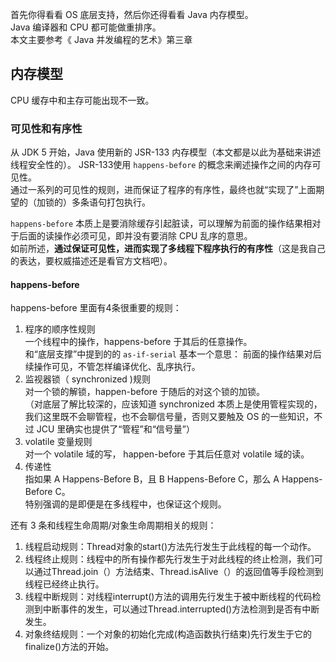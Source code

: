 
首先你得看看 OS 底层支持，然后你还得看看 Java 内存模型。  
Java 编译器和 CPU 都可能做重排序。  
本文主要参考《 Java 并发编程的艺术》第三章

## 内存模型

CPU 缓存中和主存可能出现不一致。  

### 可见性和有序性

从 JDK 5 开始，Java 使用新的 JSR-133 内存模型（本文都是以此为基础来讲述线程安全性的）。 JSR-133使用 `happens-before` 的概念来阐述操作之间的内存可见性。  
通过一系列的可见性的规则，进而保证了程序的有序性，最终也就“实现了”上面期望的（加锁的）多条语句打包执行。  

`happens-before` 本质上是要消除缓存引起脏读，可以理解为前面的操作结果相对于后面的读操作必须可见，即并没有要消除 CPU 乱序的意思。  
如前所述，**通过保证可见性，进而实现了多线程下程序执行的有序性**（这是我自己的表达，要权威描述还是看官方文档吧）。  

#### happens-before

happens-before 里面有4条很重要的规则：

1. 程序的顺序性规则  
  一个线程中的操作，happens-before 于其后的任意操作。  
  和“底层支撑”中提到的的 `as-if-serial` 基本一个意思： 前面的操作结果对后续操作可见，不管怎样编译优化、乱序执行。  
2. 监视器锁（ synchronized )规则  
  对一个锁的解锁，happen-before 于随后的对这个锁的加锁。  
  （对底层了解比较深的，应该知道 synchronized 本质上是使用管程实现的，我们这里既不会聊管程，也不会聊信号量，否则又要触及 OS 的一些知识，不过 JCU 里确实也提供了“管程”和“信号量”）  
3. volatile 变量规则  
  对一个 volatile 域的写， happen-before 于其后任意对 volatile 域的读。  
4. 传递性  
  指如果 A Happens-Before B，且 B Happens-Before C，那么 A Happens-Before C。  
  特别强调的是即便是在多线程中，也保证这个规则。  

还有 3 条和线程生命周期/对象生命周期相关的规则：

1. 线程启动规则：Thread对象的start()方法先行发生于此线程的每一个动作。
2. 线程终止规则：线程中的所有操作都先行发生于对此线程的终止检测，我们可以通过Thread.join（）方法结束、Thread.isAlive（）的返回值等手段检测到线程已经终止执行。
3. 线程中断规则：对线程interrupt()方法的调用先行发生于被中断线程的代码检测到中断事件的发生，可以通过Thread.interrupted()方法检测到是否有中断发生。  
4. 对象终结规则：一个对象的初始化完成(构造函数执行结束)先行发生于它的finalize()方法的开始。  